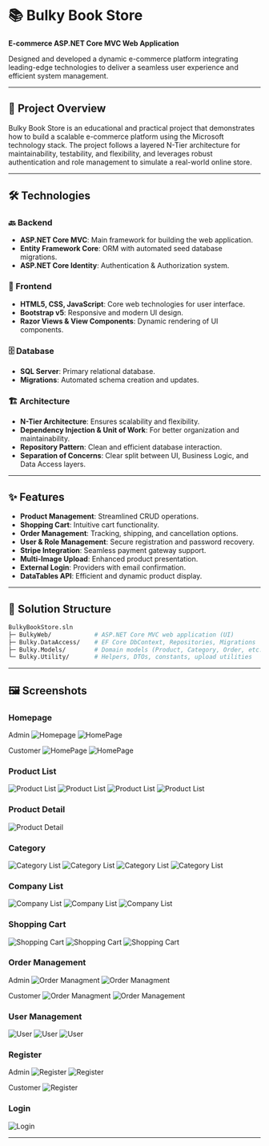 # 📚 Bulky Book Store

**E-commerce ASP.NET Core MVC Web Application**

Designed and developed a dynamic e-commerce platform integrating leading-edge technologies to deliver a seamless user experience and efficient system management.

---

## 📝 Project Overview

Bulky Book Store is an educational and practical project that demonstrates how to build a scalable e-commerce platform using the Microsoft technology stack. The project follows a layered N-Tier architecture for maintainability, testability, and flexibility, and leverages robust authentication and role management to simulate a real-world online store.

---

## 🛠️ Technologies

### 🔙 Backend
- **ASP.NET Core MVC**: Main framework for building the web application.
- **Entity Framework Core**: ORM with automated seed database migrations.
- **ASP.NET Core Identity**: Authentication & Authorization system.

### 🎨 Frontend
- **HTML5, CSS, JavaScript**: Core web technologies for user interface.
- **Bootstrap v5**: Responsive and modern UI design.
- **Razor Views & View Components**: Dynamic rendering of UI components.

### 🗄️ Database
- **SQL Server**: Primary relational database.
- **Migrations**: Automated schema creation and updates.

### 🏗️ Architecture
- **N-Tier Architecture**: Ensures scalability and flexibility.
- **Dependency Injection & Unit of Work**: For better organization and maintainability.
- **Repository Pattern**: Clean and efficient database interaction.
- **Separation of Concerns**: Clear split between UI, Business Logic, and Data Access layers. 
---

## ✨ Features

- **Product Management**: Streamlined CRUD operations.
- **Shopping Cart**: Intuitive cart functionality.
- **Order Management**: Tracking, shipping, and cancellation options.
- **User & Role Management**: Secure registration and password recovery.
- **Stripe Integration**: Seamless payment gateway support.
- **Multi-Image Upload**: Enhanced product presentation.
- **External Login**: Providers with email confirmation.
- **DataTables API**: Efficient and dynamic product display.

---
## 📂 Solution Structure

```bash
BulkyBookStore.sln
├─ BulkyWeb/            # ASP.NET Core MVC web application (UI)
├─ Bulky.DataAccess/    # EF Core DbContext, Repositories, Migrations
├─ Bulky.Models/        # Domain models (Product, Category, Order, etc.)
└─ Bulky.Utility/       # Helpers, DTOs, constants, upload utilities

```


---

## 🖼️ Screenshots

### Homepage

Admin
![Homepage](./BulkyWeb/wwwroot/images/Screenshot%202025-09-24%20003829.png)
![HomePage](./BulkyWeb/wwwroot/images/Screenshot%202025-09-24%20003844.png)

Customer
![HomePage](./BulkyWeb/wwwroot/images/Screenshot%202025-09-24%20004503.png)
![HomePage](./BulkyWeb/wwwroot/images/Screenshot%202025-09-24%20004606.png)

### Product List


![Product List](./BulkyWeb/wwwroot/images/Screenshot%202025-09-24%20003927.png)
![Product List](./BulkyWeb/wwwroot/images/Screenshot%202025-09-24%20003945.png)
![Product List](./BulkyWeb/wwwroot/images/Screenshot%202025-09-24%20004022.png)
![Product List](./BulkyWeb/wwwroot/images/Screenshot%202025-09-24%20004048.png)

### Product Detail

![Product Detail](./BulkyWeb/wwwroot/images/Screenshot%202025-09-24%20004245.png)


### Category

![Category List](./BulkyWeb/wwwroot/images/Screenshot%202025-09-24%20003851.png)
![Category List](./BulkyWeb/wwwroot/images/Screenshot%202025-09-24%20003905.png)
![Category List](./BulkyWeb/wwwroot/images/Screenshot%202025-09-24%20003856.png)
![Category List](./BulkyWeb/wwwroot/images/Screenshot%202025-09-24%20003912.png)



### Company List

![Company List](./BulkyWeb/wwwroot/images/Screenshot%202025-09-24%20004101.png)
![Company List](./BulkyWeb/wwwroot/images/Screenshot%202025-09-24%20004109.png)
![Company List](./BulkyWeb/wwwroot/images/Screenshot%202025-09-24%20004118.png)


### Shopping Cart


![Shopping Cart](./BulkyWeb/wwwroot/images/Screenshot%202025-09-24%20004255.png)
![Shopping Cart](./BulkyWeb/wwwroot/images/Screenshot%202025-09-24%20004304.png)
![Shopping Cart](./BulkyWeb/wwwroot/images/Screenshot%202025-09-24%20004319.png)


### Order Management

Admin
![Order Managment](./BulkyWeb/wwwroot/images/Screenshot%202025-09-24%20004354.png)
![Order Managment](./BulkyWeb/wwwroot/images/Screenshot%202025-09-24%20004403.png)

Customer
![Order Managment](./BulkyWeb/wwwroot/images/Screenshot%202025-09-24%20004703.png)
![Order Management](./BulkyWeb/wwwroot/images/Screenshot%202025-09-24%20004711.png)


### User Management

![User](./BulkyWeb/wwwroot/images/Screenshot%202025-09-24%20004207.png)
![User](./BulkyWeb/wwwroot/images/Screenshot%202025-09-24%20004213.png)
![User](./BulkyWeb/wwwroot/images/Screenshot%202025-09-24%20004446.png)


### Register

Admin
![Register](./BulkyWeb/wwwroot/images/Screenshot%202025-09-24%20004136.png)
![Register](./BulkyWeb/wwwroot/images/Screenshot%202025-09-24%20004151.png)

Customer
![Register](./BulkyWeb/wwwroot/images/Screenshot%202025-09-24%20004728.png)


### Login

![Login](./BulkyWeb/wwwroot/images/Screenshot%202025-09-24%20004736.png)

---

